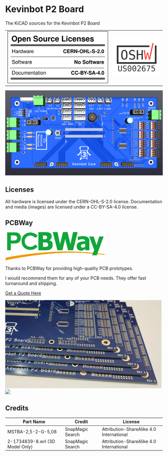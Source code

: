 # Kevinbot P2 Board
The KiCAD sources for the Kevinbot P2 Board

| | |
|-|-|
|![OSHW Facts](docs/oshw_facts.svg)|<img src="certification-mark-US002675-stacked.png" width=200></img>


![Board](P2%20Kevinbot%20Board.png)

## Licenses
All hardware is licensed under the CERN-OHL-S-2.0 license. 
Documentation and media (images) are licensed under a CC-BY-SA-4.0 license.

## PCBWay

<img src="docs/pcbway-logo.png" width=320></img>

Thanks to PCBWay for providing high-quality PCB prototypes.

I would recommend them for any of your PCB needs. They offer fast turnaround and shipping.

[Get a Quote Here](https://www.pcbway.com/orderonline.aspx)

<img src="docs/pcb-edges.png" width=500></img>
<img src="docs/pcbs.png" width=500></img>

## Credits

| Part Name                       | Credit           | License                                  |
| ------------------------------- | ---------------- | ---------------------------------------- |
| MSTBA-2,5-2-G-5,08              | SnapMagic Search | Attribution-ShareAlike 4.0 International |
| 2-1734839-8.wrl (3D Model Only) | SnapMagic Search | Attribution-ShareAlike 4.0 International |
